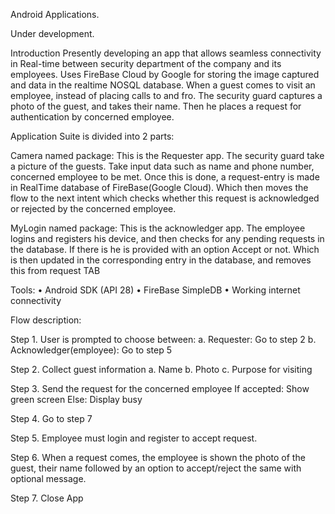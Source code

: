 Android Applications.

Under development.

Introduction
Presently developing an app that allows seamless connectivity in Real-time between security department of the company and its employees. Uses FireBase Cloud by Google for storing the image captured and data in the realtime NOSQL database.
When a guest comes to visit an employee, instead of placing calls to and fro. The security guard captures a photo of the guest, and takes their name. Then he places a request for authentication by concerned employee. 

Application Suite is divided into 2 parts:

Camera named package: 
This is the Requester app. The security guard take a picture of the guests. Take input data such as name and phone number, concerned employee to be met.
Once this is done, a request-entry is made in RealTime database of FireBase(Google Cloud). Which then moves the flow to the next intent which checks whether this request is acknowledged or rejected by the concerned employee.

MyLogin named package:
This is the acknowledger app. The employee logins and registers his device, and then checks for any pending requests in the database. If there is he is provided with an option Accept or not. Which is then updated in the corresponding entry in the database, and removes this from request TAB

Tools:
•	Android SDK (API 28)
•	FireBase SimpleDB
•	Working internet connectivity

Flow description:

Step 1.	User is prompted to choose between:
a.	Requester: Go to step 2
b.	Acknowledger(employee): Go to step 5

Step 2.	Collect guest information
a.	Name
b.	Photo
c.	Purpose for visiting

Step 3.	Send the request for the concerned employee
If accepted: Show green screen
Else: Display busy

Step 4.	Go to step 7

Step 5.	Employee must login and register to accept request.

Step 6.	When a request comes, the employee is shown the photo of the guest, their name followed by an option to accept/reject the same with optional message.

Step 7.	Close App

